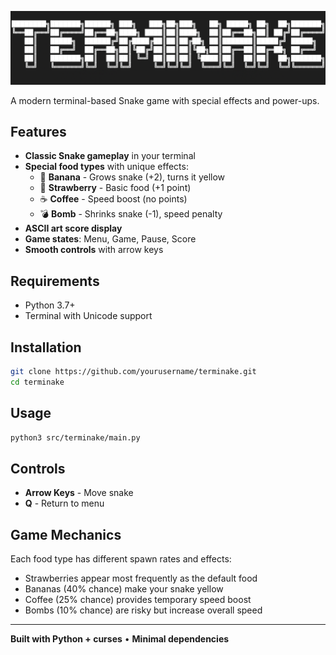![alt text](assets/image.png)

A modern terminal-based Snake game with special effects and power-ups.

## Features

- **Classic Snake gameplay** in your terminal
- **Special food types** with unique effects:
  - 🍌 **Banana** - Grows snake (+2), turns it yellow
  - 🍓 **Strawberry** - Basic food (+1 point)
  - ☕️ **Coffee** - Speed boost (no points)
  - 💣 **Bomb** - Shrinks snake (-1), speed penalty
- **ASCII art score display**
- **Game states**: Menu, Game, Pause, Score
- **Smooth controls** with arrow keys

## Requirements

- Python 3.7+
- Terminal with Unicode support

## Installation

```bash
git clone https://github.com/yourusername/terminake.git
cd terminake
```

## Usage

```bash
python3 src/terminake/main.py
```

## Controls

- **Arrow Keys** - Move snake
- **Q** - Return to menu

## Game Mechanics

Each food type has different spawn rates and effects:
- Strawberries appear most frequently as the default food
- Bananas (40% chance) make your snake yellow
- Coffee (25% chance) provides temporary speed boost
- Bombs (10% chance) are risky but increase overall speed

---

**Built with Python + curses** • **Minimal dependencies**
